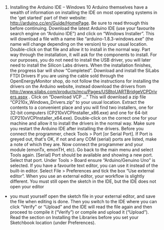 1) Installing the Arduino IDE – Windows 10
Arduino themselves have a wealth of information on installing the IDE on most operating systems
in the 'get started' part of their website: http://arduino.cc/en/Guide/HomePage. Be sure to read
through this before continuing.
Download the latest Arduino IDE (use your favourite search engine on “Arduino IDE”) and click on
“Windows Installer”.
This will download a file with a name like “arduino-1.8.3-windows.exe” (the name will change
depending on the version) to your usual location. Double-click on that file and allow it to install in
the normal way. Part way through the installation, it will ask for the components to install. For our
purposes, you do not need to install the USB driver, you will later need to install the Silicon Labs
drivers.
When the installation finishes, the progress bar will show “Completed”.
Download and install the SiLabs FTDI Drivers
If you are using the cable sold through the OpenEnergyMonitor shop, do not follow the instructions
for installing the drivers on the Arduino website, instead download the drivers from
http://www.silabs.com/products/mcu/Pages/USBtoUARTBridgeVCPDrivers.aspx .
Click on “Download VCP ...”
This will download a zip file “CP210x_Windows_Drivers.zip” to your usual location. Extract the
contents to a convenient place and you will find two installers, one for 32-bit computers
(CP210xVCPInstaller_x86.exe) and one for 64-bit (CP210xVCPInstaller_x64.exe). Double-click
on the correct one for your machine and allow it to install the drivers in the normal way.
Make sure you restart the Arduino IDE after installing the drivers. Before you connect the
programmer, check Tools > Port [or Serial Port]. If Port is greyed out, that's OK, if not and any
COM (serial) ports are listed, make a note of which they are. Now connect the programmer and
your module (emonTx, emonTH, etc). Go back to the main menu and select Tools again. [Serial]
Port should be available and showing a new port. Select that port. Under Tools > Board ensure
“Arduino/Genuino Uno” is selected.
If you have a favourite text editor, you can use it instead of the built-in editor. Select File >
Preferences and tick the box “Use external editor”. When you use an external editor, your workflow
is slightly different. You must still open the sketch in the IDE, but the IDE does not open your editor
- you must yourself open the sketch file in your external editor, and save the file when editing is
done. Then you switch to the IDE where you can click “Verify” or “Upload” and the IDE will read
the file again and then proceed to compile it (“Verify”) or compile and upload it (“Upload”).
Read the section on Installing the Libraries before you set your Sketchbook location (under
Preferences).